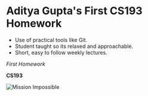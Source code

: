 # Aditya Gupta's First CS193 Homework
- Use of practical tools like Git.
- Student taught so its relaxed and approachable.
- Short, easy to follow weekly lectures.

_First Homework_

**CS193**

![Mission Impossible](https://encrypted-tbn1.gstatic.com/images?q=tbn:ANd9GcS9ZaOEXjFNO-srX5kz05It0lol043jFUMZQ6ufhiWL8g3VU7kM)
